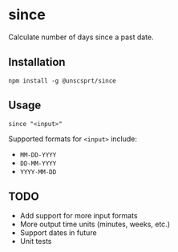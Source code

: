 # since
Calculate number of days since a past date.

## Installation
```
npm install -g @unscsprt/since
```

## Usage
```
since "<input>"
```

Supported formats for `<input>`
include:

- `MM-DD-YYYY`
- `DD-MM-YYYY`
- `YYYY-MM-DD`

## TODO
- Add support for more input formats
- More output time units (minutes, weeks, etc.)
- Support dates in future
- Unit tests
